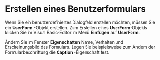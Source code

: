 
# Erstellen eines Benutzerformulars

Wenn Sie ein benutzerdefiniertes Dialogfeld erstellen möchten, müssen Sie ein  **UserForm** -Objekt erstellen. Zum Erstellen eines **UserForm**-Objekts klicken Sie im Visual Basic-Editor im Menü  **Einfügen** auf **UserForm**.

Ändern Sie im Fenster  **Eigenschaften** Name, Verhalten und Erscheinungsbild des Formulars. Legen Sie beispielsweise zum Ändern der Formularbeschriftung die **Caption** -Eigenschaft fest.
